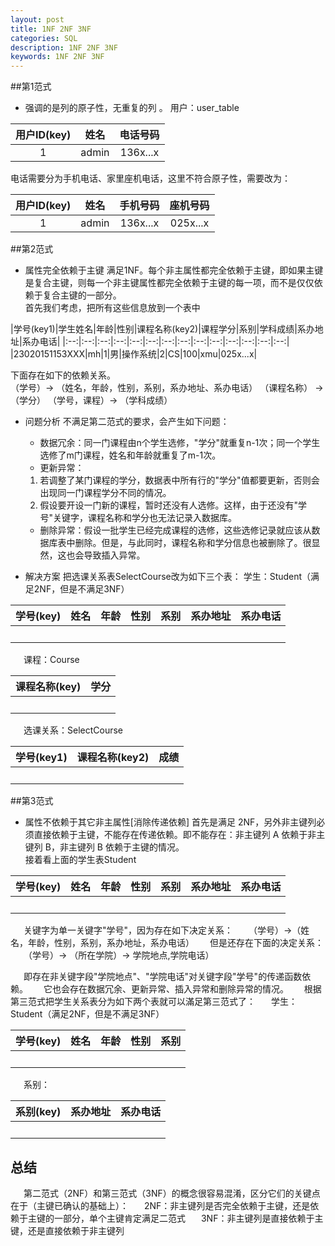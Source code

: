 ```yaml
---
layout: post
title: 1NF 2NF 3NF
categories: SQL
description: 1NF 2NF 3NF
keywords: 1NF 2NF 3NF
---
```


##第1范式

- 强调的是列的原子性，无重复的列 。
用户：user_table

|用户ID(key)|姓名|电话号码|
|:--:|:--:|:--:|
|1|admin|136x...x|

电话需要分为手机电话、家里座机电话，这里不符合原子性，需要改为：

|用户ID(key)|姓名|手机号码|座机号码|
|:--:|:--:|:--:|:--:|
|1|admin|136x...x|025x...x|

##第2范式

- 属性完全依赖于主键
 满足1NF。每个非主属性都完全依赖于主键，即如果主键是复合主键，则每一个非主键属性都完全依赖于主键的每一项，而不是仅仅依赖于复合主键的一部分。
<br>首先我们考虑，把所有这些信息放到一个表中

|学号(key1)|学生姓名|年龄|性别|课程名称(key2)|课程学分|系别|学科成绩|系办地址|系办电话|
|:--:|:--:|:--:|:--:|:--:|:--:|:--:|:--:|:--:|:--:|:--:|:--:|:--:|:--:|
|23020151153XXX|mh|1|男|操作系统|2|CS|100|xmu|025x...x|

下面存在如下的依赖关系。
<br>（学号）→ （姓名，年龄，性别，系别，系办地址、系办电话）
（课程名称） → （学分）
（学号，课程）→ （学科成绩）

- 问题分析
不满足第二范式的要求，会产生如下问题：
  - 数据冗余：同一门课程由n个学生选修，"学分"就重复n-1次；同一个学生选修了m门课程，姓名和年龄就重复了m-1次。
  - 更新异常：
  1. 若调整了某门课程的学分，数据表中所有行的"学分"值都要更新，否则会出现同一门课程学分不同的情况。
  2. 假设要开设一门新的课程，暂时还没有人选修。这样，由于还没有"学号"关键字，课程名称和学分也无法记录入数据库。
  - 删除异常：假设一批学生已经完成课程的选修，这些选修记录就应该从数据库表中删除。但是，与此同时，课程名称和学分信息也被删除了。很显然，这也会导致插入异常。

- 解决方案
把选课关系表SelectCourse改为如下三个表：
学生：Student（满足2NF，但是不满足3NF）

|学号(key)|姓名|年龄|性别|系别|系办地址|系办电话|
|:--:|:--:|:--:|:--:|:--:|:--:|:--:|
|&emsp;|&emsp;|&emsp;|&emsp;|&emsp;|&emsp;|&emsp;|

&emsp;&ensp;课程：Course

|课程名称(key)|学分|
|:--:|:--:|
|&emsp;|&emsp;|

&emsp;&ensp;选课关系：SelectCourse

|学号(key1)|课程名称(key2)|成绩|
|:--:|:--:|:--:|
|&emsp;|&emsp;|&emsp;|

##第3范式

- 属性不依赖于其它非主属性[消除传递依赖]
首先是满足 2NF，另外非主键列必须直接依赖于主键，不能存在传递依赖。即不能存在：非主键列 A 依赖于非主键列 B，非主键列 B 依赖于主键的情况。
<br>接着看上面的学生表Student

|学号(key)|姓名|年龄|性别|系别|系办地址|系办电话|
|:--:|:--:|:--:|:--:|:--:|:--:|:--:|
|&emsp;|&emsp;|&emsp;|&emsp;|&emsp;|&emsp;|&emsp;|

&emsp;&ensp;关键字为单一关键字"学号"，因为存在如下决定关系：
&emsp;&ensp;（学号）→（姓名，年龄，性别，系别，系办地址，系办电话）
&emsp;&ensp;但是还存在下面的决定关系：
&emsp;&ensp;（学号）→ （所在学院）→ 学院地点,学院电话）

&emsp;&ensp;即存在非关键字段"学院地点"、"学院电话"对关键字段"学号"的传递函数依赖。
&emsp;&ensp;它也会存在数据冗余、更新异常、插入异常和删除异常的情况。
&emsp;&ensp;根据第三范式把学生关系表分为如下两个表就可以滿足第三范式了：
&emsp;&ensp;学生：Student（满足2NF，但是不满足3NF）

|学号(key)| 姓名| 年龄| 性别|系别|
|:--:|:--:|:--:|:--:|:--:|
|&emsp;|&emsp;|&emsp;|&emsp;|&emsp;|

&emsp;&ensp;系别：

|系别(key)|系办地址|系办电话|
|:--:|:--:|:--:|
|&emsp;|&emsp;|&emsp;|

## 总结

&emsp;&ensp;第二范式（2NF）和第三范式（3NF）的概念很容易混淆，区分它们的关键点在于（主键已确认的基础上）：
&emsp;&ensp;2NF：非主键列是否完全依赖于主键，还是依赖于主键的一部分，单个主键肯定满足二范式
&emsp;&ensp;3NF：非主键列是直接依赖于主键，还是直接依赖于非主键列